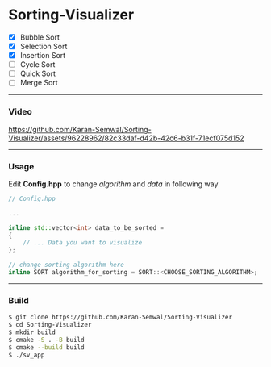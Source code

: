 # Sorting-Visualizer

- [X] Bubble Sort
- [X] Selection Sort
- [X] Insertion Sort
- [ ] Cycle Sort
- [ ] Quick Sort
- [ ] Merge Sort

---

### Video

<!-- ![screenshot-sorting-visualizer](https://github.com/Karan-Semwal/Sorting-Visualizer/assets/96228962/b287e483-45c4-420d-8641-b330034d62d1) -->

https://github.com/Karan-Semwal/Sorting-Visualizer/assets/96228962/82c33daf-d42b-42c6-b31f-71ecf075d152

---

### Usage

Edit **Config.hpp** to change *algorithm* and *data* in following way

```cpp
// Config.hpp

...

inline std::vector<int> data_to_be_sorted = 
{
    // ... Data you want to visualize
};

// change sorting algorithm here
inline SORT algorithm_for_sorting = SORT::<CHOOSE_SORTING_ALGORITHM>;
```

---

### Build

```bash
$ git clone https://github.com/Karan-Semwal/Sorting-Visualizer
$ cd Sorting-Visualizer
$ mkdir build
$ cmake -S . -B build
$ cmake --build build
$ ./sv_app
```
